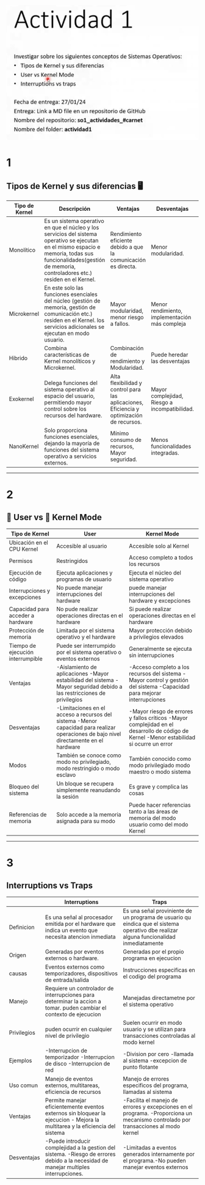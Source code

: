 ![Actividad 1](https://github.com/HenrryBran-Hub/so1_actividades_201314439/blob/main/actividad1/Imagenes/img1.png)

# 1 
## Tipos de Kernel y sus diferencias :desktop_computer:

| Tipo de Kernel       | Descripción     | Ventajas        | Desventajas     | Ejemplos        | Otros puntos    |
|----------------------|-----------------|-----------------|-----------------|-----------------|-----------------|
|Monolítico| Es un sistema operativo en que el núcleo y los servicios del sistema operativo se ejecutan en el mismo espacio e memoria, todas sus funcionalidades(gestión de memoria, controladores etc.) residen en el Kernel.| Rendimiento eficiente debido a que la comunicación es directa.| Menor modularidad.| Linux, Windows, MacOS, FreeBSD| Menor sobrecarga entre módulos|
|Microkernel| En este solo las funciones esenciales del núcleo (gestión de memoria, gestión de comunicación etc.) residen en el Kernel. los servicios adicionales se ejecutan en modo usuario. | Mayor modularidad, menor riesgo a fallos. | Menor rendimiento, implementación más compleja| QNX, MINIX, Hurd. |Los servicios en el espacio del usuario mejoran la estabilidad. |
|Hibrido| Combina características de Kernel monolíticos y Microkernel. |Combinación de rendimiento y Modularidad. |Puede heredar las desventajas| Windows Nt, MacOS X, Solaris. |Equilibra rendimiento y modularidad|
|Exokernel | Delega funciones del sistema operativo al espacio del usuario, permitiendo mayor control sobre los recursos del hardware. |Alta flexibilidad y control para las aplicaciones, Eficiencia y optimización de recursos. |Mayor complejidad, Riesgo a incompatibilidad. | ExoOS, Nemesis. | Mayor control a las aplicaciones por delegación de políticas. |
|NanoKernel | Solo proporciona funciones esenciales, dejando la mayoría de funciones del sistema operativo a servicios externos. | Mínimo consumo de recursos, Mayor seguridad. | Menos funcionalidades integradas. | Sistemas embebidos, como Amoeba, RaOS, RadiOS, L4| Simplicidad y seguridad|


---

# 2 
## :baby_chick: User vs :rooster: Kernel Mode

| Tipo de Kernel       | User            | Kernel Mode     |
|----------------------|-----------------|-----------------|
|Ubicación en el CPU Kernel |Accesible al usuario |Accesible solo al Kernel |
|Permisos | Restringidos| Acceso completo a todos los recursos|
|Ejecución de código | Ejecuta aplicaciones y programas de usuario |Ejecuta el núcleo del sistema operativo|
|Interrupciones y excepciones |No puede manejar interrupciones del hardware | puede manejar interrupciones del hardware y excepciones|
|Capacidad para acceder a hardware |No pude realizar operaciones directas en el hardware |Si puede realizar operaciones directas en el hardware|
|Protección de memoria | Limitada por el sistema operativo y el hardware | Mayor protección debido a privilegios elevados|
|Tiempo de ejecución interrumpible | Puede ser interrumpido por el sistema operativo o eventos externos | Generalmente se ejecuta sin interrupciones|
|Ventajas|-Aislamiento de aplicaciones -Mayor estabilidad del sistema - Mayor seguridad debido a las restricciones de privilegios|-Acceso completo a los recursos del sistema -Mayor control y gestión del sistema -Capacidad para mejorar interrupciones|
|Desventajas|-Limitaciones en el acceso a recursos del sistema -Menor capacidad para realizar operaciones de bajo nivel directamente en el hardware|-Mayor riesgo de errores y fallos críticos -Mayor complejidad en el desarrollo de código de Kernel -Menor estabilidad si ocurre un error|
|Modos| También se conoce como modo no privilegiado, modo restringido o modo esclavo | También conocido como modo privilegiado modo maestro o modo sistema|
|Bloqueo del sistema | Un bloque se recupera simplemente reanudando la sesión | Es grave y complica las cosas|
|Referencias de memoria | Solo accede a la memoria asignada para su modo | Puede hacer referencias tanto a las áreas de memoria del modo usuario como del modo Kernel|


---

# 3 
## Interruptions vs Traps

|                      | Interruptions   | Traps           |
|----------------------|-----------------|-----------------|
|Definicion|Es una señal al procesador emitida por el hardware que indica un evento que necesita atencion inmediata|Es una señal proviniente de un programa de usuario qu eindica que el sistema operativo dbe realizar alguna funcionalidad inmediatamente|
|Origen|Generadas por eventos externos o hardware.|Generadas por el propio programa en ejecucion|
|causas|Eventos externos como temporizadores, dispositivos de entrada/salida | Instrucciones especificas en el codigo del programa|
|Manejo |Requiere un controlador de interrupciones para determinar la accion a tomar. puden cambiar el contexto de ejecucion|Manejadas directametne por el sistema operativo|Pueden generar una excepcion en el programa|
|Privilegios|puden ocurrir en cualquier nivel de privilegio|Suelen ocurrir en modo usuario y se utilizan para transacciones controladas al modo kernel|
|Ejemplos|-Interrupcion de temporizador -Interrupcion de disco -Interrupcion de red|-Division por cero -llamada al sistema -excepcion de punto flotante|
|Uso comun| Manejo de eventos externos, multitareas, eficiencia de recursos|Manejo de errores especificos del programa, llamadas al sistema|
|Ventajas|Permite manejar eficientemente eventos externos sin bloquear la ejecucion - Mejora la multitarea y la eficiencia del sistema| -Facilita el manejo de errores y excepciones en el programa. -Proporciona un mecanismo controlado por transacciones al modo kernel|
|Desventajas|-Puede introducir complejidad a la gestion del sistema. -Riesgo de errores debido a la necesidad de manejar multiples interrupciones.|-Limitadas a eventos generados internamente por el programa.-No pueden manejar eventos externos|